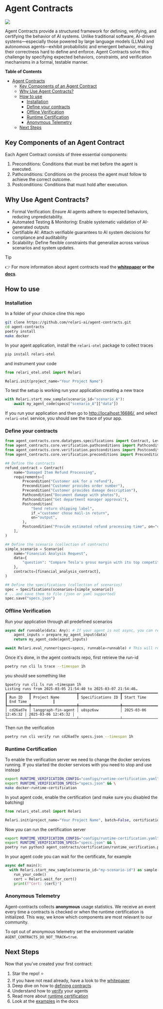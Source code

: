 # Agent Contracts

![](https://mintlify.s3.us-west-1.amazonaws.com/relari-4243c669/images/verification.svg)

Agent Contracts provide a structured framework for defining, verifying, and certifying the behavior of AI systems. Unlike traditional software, AI-driven systems—especially those powered by large language models (LLMs) and autonomous agents—exhibit probabilistic and emergent behavior, making their correctness hard to define and enforce. Agent Contracts solve this challenge by specifying expected behaviors, constraints, and verification mechanisms in a formal, testable manner.

**Table of Contents**

- [Agent Contracts](#agent-contracts)
  - [Key Components of an Agent Contract](#key-components-of-an-agent-contract)
  - [Why Use Agent Contracts?](#why-use-agent-contracts)
  - [How to use](#how-to-use)
    - [Installation](#installation)
    - [Define your contracts](#define-your-contracts)
    - [Offline Verification](#offline-verification)
    - [Runtime Certification](#runtime-certification)
    - [Anonymous Telemetry](#anonymous-telemetry)
  - [Next Steps](#next-steps)

## Key Components of an Agent Contract

Each Agent Contract consists of three essential components:

1. Preconditions: Conditions that must be met before the agent is executed.
2. Pathconditions: Conditions on the process the agent must follow to achieve the correct outcome.
3. Postconditions: Conditions that must hold after execution.

## Why Use Agent Contracts?

- Formal Verification: Ensure AI agents adhere to expected behaviors, reducing unpredictability.
- Automated Testing & Monitoring: Enable systematic validation of AI-generated outputs
- Certifiable AI: Attach verifiable guarantees to AI system decisions for compliance and auditability
- Scalability: Define flexible constraints that generalize across various scenarios and system updates.

> [!TIP]
>👉 For more information about agent contracts read the **[whitepaper](https://cdn.prod.website-files.com/669f7329c898141d69e16698/67c8ecfc0d3cf63f6331f437_main.pdf) or the [docs](https://agent-contracts.relari.ai/introduction)**.

## How to use

### Installation

In a folder of your choice cline this repo

```bash
git clone https://github.com/relari-ai/agent-contracts.git
cd agent-contracts
poetry install
make docker
```

In your agent application, install the `relari-otel` package to collect traces

```bash
pip install relari-otel
```

and instrument your code

```python app.py
from relari_otel.otel import Relari

Relari.init(project_name="Your Project Name")
```

To test the setup is working run your application creating a new trace

```python
with Relari.start_new_sample(scenario_id="scenario_A"):
    await my_agent_code(specs["scenario_A"]["data"])
```

If you run your application and then go to [http://localhost:16686/](http://localhost:16686/), and select `relari-otel` service, you should see the trace of your app.

### Define your contracts

```python
from agent_contracts.core.datatypes.specifications import Contract, Level, Specifications
from agent_contracts.core.verification.pathconditions import Pathcondition
from agent_contracts.core.verification.postconditions import Postcondition
from agent_contracts.core.verification.preconditions import Precondition

## Define the contracts
refund_contract = Contract(
    name="Damaged Item Refund Processing",
    requirements=[
        Precondition("Customer ask for a refund"),
        Precondition("Customer provides order number"),
        Precondition("Customer provides damage description"),
        Pathcondition("Document damage with photos"),
        Pathcondition("Get department manager approval"),
        Postcondition(
            "Send return shipping label",
            if_="customer chose mail-in return",
            on="output",
        ),
        Postcondition("Provide estimated refund processing time", on="conversation"),
    ],
)

## Define the scenario (collection of contracts)
simple_scenario = Scenario(
    name="Financial Analysis Request",
    data={
        "question": "Compare Tesla's gross margin with its top competitors over the last 3 years"
    },
    contracts=[financial_analysis_contract],
)

## Define the specifications (collection of scenarios)
spec = Specifications(scenarios=[simple_scenario])
# .. and save them to file (json or yaml supported)
spec.save("specs.json")
```

### Offline Verification

Run your application through all predefined scenarios

```python
async def runnable(data: Any): # If your agent is not async, you can remove the async and await keywords
    agent_inputs = prepare_my_agent_input(data)
    return my_agent_code(agent_inputs)

await Relari.eval_runner(specs=specs, runnable=runnable) # This will run your application through all predefined scenarios in the specification
```

Once it's done, in the agent contracts repo, first retrieve the run-id

```bash
poetry run cli ls trace --timespan 1h
```

you should see something like

```text
$poetry run cli ls run —timespan 1h
Listing runs from 2025-03-05 21:54:40 to 2025-03-07 21:54:40…
┏━━━━━━━━━━┳━━━━━━━━━━━━━━━━━━━━━┳━━━━━━━━━━━━━━━━━━━┳━━━━━━━━━━━━━━━━━━━━━┳━━━━━━━━━━━━━━━━━━━━━┓
┃ Run ID   ┃ Project Name        ┃ Specifications ID ┃ Start Time          ┃ End Time            ┃
┡━━━━━━━━━━╇━━━━━━━━━━━━━━━━━━━━━╇━━━━━━━━━━━━━━━━━━━╇━━━━━━━━━━━━━━━━━━━━━╇━━━━━━━━━━━━━━━━━━━━━┩
│ cd26ad7e │ langgraph-fin-agent │ u8spz6vw          │ 2025-03-06 12:45:32 │ 2025-03-06 12:45:32 │
└──────────┴─────────────────────┴───────────────────┴─────────────────────┴─────────────────────┘
```

Then run the verification

```bash
poetry run cli verify run cd26ad7e specs.json --timespan 1h
```

### Runtime Certification

To enable the verification server we need to change the docker services running.
If you started the docker services with you need to stop and use instead

```bash
export RUNTIME_VERIFICATION_CONFIG="configs/runtime-certification.yaml" && \
export RUNTIME_VERIFICATION_SPECS="specs.json" && \
make docker-runtime-certification
```

In yout agent code, enable the certification (and make sure you disabled the batching)

```python app.py
from relari_otel.otel import Relari

Relari.init(project_name="Your Project Name", batch=False, certification_enabled=True)
```

Now you can run the certification server

```bash
export RUNTIME_VERIFICATION_CONFIG="configs/runtime-certification.yaml" && \
export RUNTIME_VERIFICATION_SPECS="specs.json" && \
poetry run python3 agent_contracts/certification/runtime_verification.py 
```

In your agent code you can wait for the certificate, for example

```python
async def main():
  with Relari.start_new_sample(scenario_id="my-scenario-id") as sample:
    run_your_code()
    cert = Relari.wait_for_cert()
    print(f"Cert: {cert}")
```

### Anonymous Telemetry

Agent-contracts collects **anonymous** usage statistics.
We receive an event every time a contracts is checked or when the runtime certification is initialized.
This way, we know which components are most relevant to our community.

To opt out of anonymous telemetry set the environment variable `AGENT_CONTRACTS_DO_NOT_TRACK=true`.

## Next Steps

Now that you've created your first contract:

1. Star the repo! ⭐
2. If you have not read already, have a look to the [whitepaper](https://cdn.prod.website-files.com/669f7329c898141d69e16698/67cf788d56ca9dcf0b88e8d0_Agent%20Contracts%20Whitepaper.pdf)
3. Deep dive on how to [defining contracts](https://agent-contracts.relari.ai/contracts/contracts)
4. Understand how to [verify](https://agent-contracts.relari.ai/verification/verification) your agents
5. Read more about [runtime certification](https://agent-contracts.relari.ai/verification/verification)
6. Look at the [examples](https://agent-contracts.relari.ai/examples/finance-agent) in the docs
